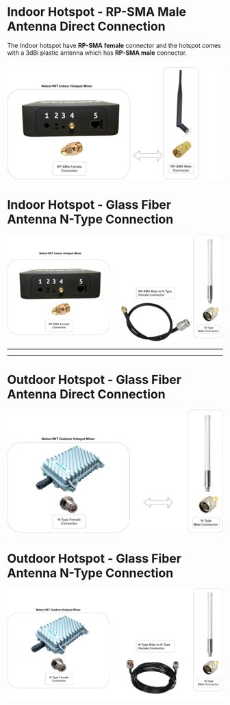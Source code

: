 # Indoor Hotspot -  RP-SMA Male Antenna Direct Connection 

The Indoor hotspot have **RP-SMA female** connector and the hotspot comes with a 3dBi plastic antenna which has **RP-SMA male** connector. 

![Indoor](../../media/photos/antenna/connectors/indoor-normal.png)

# Indoor Hotspot -  Glass Fiber Antenna N-Type Connection 

![Indoor](../../media/photos/antenna/connectors/indoor-sma.jpg)

<hr><hr>

# Outdoor Hotspot - Glass Fiber Antenna Direct Connection

![Indoor](../../media/photos/antenna/connectors/outdoor_direct.jpg)


# Outdoor Hotspot - Glass Fiber Antenna N-Type Connection


![Indoor](../../media/photos/antenna/connectors/outdoor-ntype.jpg)

